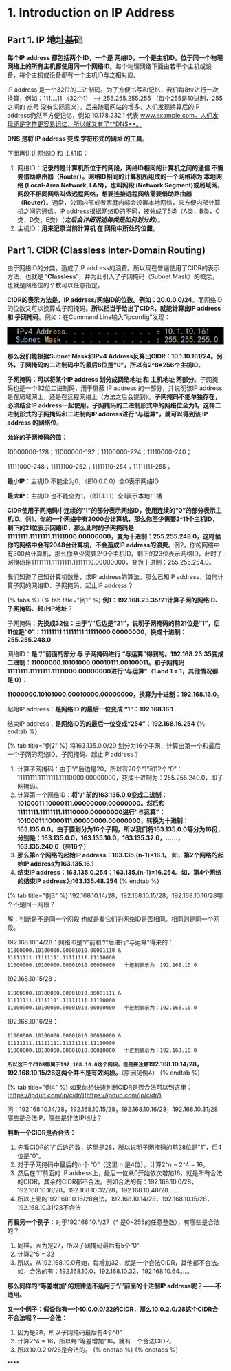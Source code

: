 # 1. Introduction on IP Address

## Part 1. IP 地址基础

**每个IP address 都包括两个 ID，一个是 网络ID，一个是主机ID。位于同一个物理网络上的所有主机都使用同一个网络ID**。每个物理网络下面由若干个主机或设备，每个主机或设备都有一个主机ID与之相对应。

IP address 是一个32位的二进制码。为了方便书写和记忆，我们每8位进行一次换算，例如：111....11 （32个1） --&gt; 255.255.255.255 （每个255是10进制，255之间的 点号 没有实际意义）。后来随着网站的增多，人们发现换算后的IP address仍然不方便记忆，例如 10.178.232.1 代表 www.example.com。人们发现还是字符更容易记忆，所以就又有了**DNS**。

**DNS 是将 IP address 变成 字符形式的网址 的工具**。

下面再讲讲网络ID 和 主机ID：

1. 网络ID：**记录的是计算机所位于的网段，网络ID相同的计算机之间的通信  不需要借助路由器（Router）。网络ID相同的计算机所组成的一个网络称为 本地网络 \(Local-Area Network, LAN\)，也叫网段 \(Network Segment\)或局域网**。**网段不相同网络叫做远程网络，想要连接远程网络需要借助路由器（Router）**。通常，公司内部或者家庭内部会设置本地网络，来方便内部计算机之间的通信。IP address根据网络ID的不同，被分成了5类（A类，B类，C类，D类，E类）（_**之后会详细讲述每类是如何划分的**_）。
2. 主机ID：**用来记录当前计算机  在 网段中所处的位置**。

## Part 1. CIDR \(Classless Inter-Domain Routing\)

由于网络ID的分类，造成了IP address的浪费。所以现在普遍使用了CIDR的表示方法，也就是 “**Classless**”，并为此引入了子网掩码（Subnet Mask）的概念，也就是网络位的个数可以任意指定。

**CIDR的表示方法是，IP address/网络ID的位数。例如：20.0.0.0/24**。而网络ID的位数又可以换算成子网掩码。**所以相当于给出了CIDR，就能计算出IP address 和 子网掩码**。例如：在Command Line输入"ipconfig"发现：

![](../.gitbook/assets/image.png)

**那么我们能根据Subnet Mask和IPv4 Address反算出CIDR：10.1.10.161/24。另外，子网掩码的二进制码中的最后8位是“0”，所以有2^8=256个主机ID**。

**子网掩码：可以将某个IP address 划分成网络地址 和 主机地址 两部分**。子网掩码也是一个32位二进制码，用于屏蔽 IP address 的一部分，并说明该IP address 是在局域网上，还是在远程网络上（方法之后会提到）。**子网掩码不能单独存在，必须结合IP address一起使用。子网掩码的二进制形式中的网络位全为1。这样二进制形式的子网掩码和二进制的IP address进行“与运算”，就可以得到该 IP address 的网络位**。

**允许的子网掩码的值**：

10000000-128；11000000-192；11100000-224；11110000-240；

11111000-248；11111100-252；11111110-254；11111111-255；

**最小IP**：主机ID 不能全为0，（即0.0.0.0）全0表示网络ID

**最大IP**：主机ID 也不能全为1，（即1.1.1.1）全1表示本地广播

**CIDR使用子网掩码中连续的“1”的部分表示网络ID，使用连续的“0”的部分表示主机ID**。例1，**你的一个网络中有2000台计算机，那么你至少需要2^11个主机ID，剩下的21位表示网络ID，那么此时的子网掩码是11111111.11111111.11111000.00000000，变为十进制：255.255.248.0，这时候你的网络中会有2048台计算机，不会造成IP address的浪费**。例2，你的网络中有300台计算机，那么你至少需要2^9个主机ID，剩下的23位表示网络ID，此时子网掩码是11111111.11111111.11111110.00000000，变为十进制：255.255.254.0。

我们知道了已知计算机数量，求IP address的算法。那么已知IP address，如何计算子网的网络ID、子网掩码、起止IP address？

{% tabs %}
{% tab title="例1" %}
**例1：192.168.23.35/21计算子网的网络ID、子网掩码、起止IP地址**？

子网掩码：**先换成32位：由于“/”后边是“21”，说明子网掩码的前21位是“1”，后11位是“0”：11111111 11111111 11111000 00000000，换成十进制：255.255.248.0**

网络ID：**是“/”前面的部分 与 子网掩码进行 “与运算”得到的。192.168.23.35变成二进制：11000000.10101000.00010111.00100011。和子网掩码11111111.11111111.11111000.00000000进行“与运算”（1 and 1 = 1，其他情况都是 0）：**

**11000000.10101000.00010000.00000000，换算为十进制：192.168.16.0**。

起始IP address：**是网络ID 的最后一位变成 “1”：192.168.16.1**

结束IP address：**是网络ID的的最后一位变成“254”：192.168.16.254**
{% endtab %}

{% tab title="例2" %}
将163.135.0.0/20 划分为16个子网，计算出第一个和最后一个子网的网络ID、子网掩码、起止IP address？

1. 计算子网掩码：由于“/”后边是20，所以有20个“1”和12个“0”：11111111.11111111.11110000.00000000，变成十进制为：255.255.240.0，即子网掩码。
2. 计算第一个网络ID：**将“/”前的163.135.0.0变成二进制：10100011.10000111.00000000.00000000。然后和11111111.11111111.11110000.00000000进行“与运算”：10100011.10000111.00000000.00000000，转换为十进制：163.135.0.0。由于要划分为16个子网，所以我们将163.135.0.0等分为16份，分别是：163.135.0.0，163.135.16.0，163.135.32.0，......，163.135.240.0（共16个）**
3. **那么第n个网络的起始IP address：163.135.\(n-1\)×16.1。 如，第2个网络的起始IP address为163.135.16.1**
4. **结束IP address：163.135.0.254：163.135.\(n-1\)×16.254。如，第4个网络的结束IP address为163.135.48.254**
{% endtab %}

{% tab title="例3" %}
192.168.10.14/28，192.168.10.15/28，192.168.10.16/28哪个不是同一网段？


解：判断是不是同一个网段  也就是看它们的网络ID是否相同。相同则是同一个网段。

192.168.10.14/28：网络ID是“/”前和“/”后进行“与运算”得来的：`11000000.10100000.00001010.00001110 & 11111111.11111111.11111111.11110000  
11000000.10100000.00001010.00000000  
十进制表示为：192.168.10.0`

192.168.10.15/28：

`11000000.10100000.00001010.00001111 & 11111111.11111111.11111111.11110000  
11000000.10100000.00001010.00000000  
十进制表示为：192.168.10.0`

192.168.10.16/28：

`11000000.10100000.00001010.00010000 & 11111111.11111111.11111111.11110000  
11000000.10100000.00001010.00010000  
十进制表示为：192.168.10.0`

**`所以这三个CIDR都属于192.168.10.0这个网段。但是要注意`192.168.10.14/28，192.168.10.15/28这两个并不是有效网段。**（原因见例4）
{% endtab %}

{% tab title="例4" %}
如果你想快速判断CIDR是否合法可以到这里：[https://ipduh.com/ip/cidr/](https://ipduh.com/ip/cidr/)

问：192.168.10.14/28，192.168.10.15/28，192.168.10.16/28，192.168.10.31/28哪些是合法IP，哪些是非法IP地址？

**判断一个CIDR是否合法：**

1. 先看CIDR的“/”后边的数，这里是28，所以说明子网掩码的前28位是"1"，后4位是“0”。
2. 对于子网掩码中最后的n 个 “0”（这里 n 是4位），计算2^n = 2^4 = 16。
3. 然后在“/”前面的 IP address上，最后一位从0开始依次增加16，就是所有合法的CIDR，其余的CIDR都不合法。例如合法的有：192.168.10.0/28，192.168.10.16/28，192.168.10.32/28，192.168.10.48/28……
4. 所以上面的192.168.10.16/28合法。192.168.10.14/28，192.168.10.15/28，192.168.10.31/28不合法

**再看另一个例子**：对于192.168.10.\*/27（\* 是0~255的任意整数），有哪些是合法的？

1. 同样，因为是27，所以子网掩码最后有5个“0”
2. 计算2^5 = 32
3. 所以，从192.168.10.0开始，每增加32，就是一个合法CIDR，其他都不合法。如，合法的有：192.168.10.0，192.168.10.32，192.168.10.64……

**那么同样的“等差增加”的规律适不适用于“/”前面的十进制IP address呢？——不适用。**

**又一个例子：假设你有一个10.0.0.0/22的CIDR，那么10.0.2.0/28这个CIDR合不合法呢？——合法：**

1. 因为是28，所以子网掩码最后有4个“0”
2. 计算2^4 = 16，所以每“等差增加”16，就有一个合法CIDR。
3. 所以10.0.2.0/28是合法的。
{% endtab %}
{% endtabs %}



\*\*\*\*





















